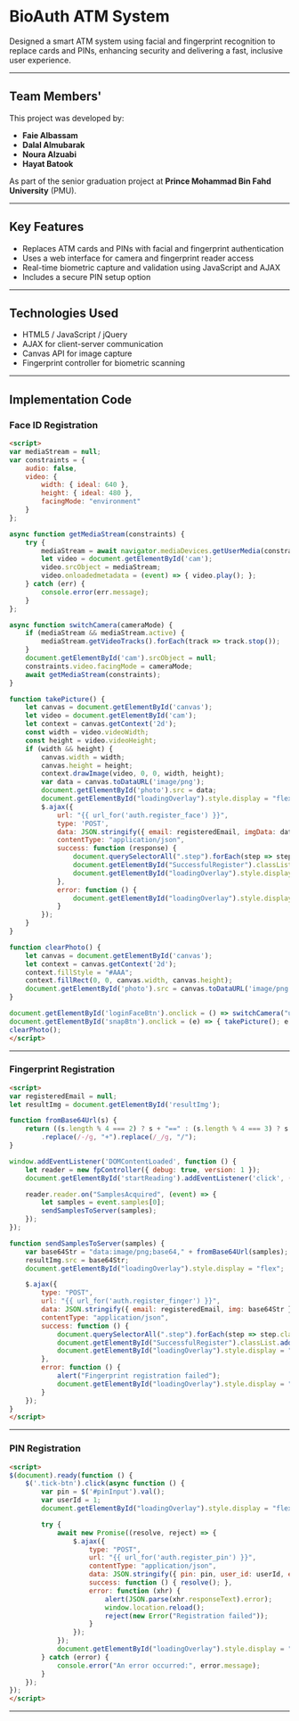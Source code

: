 
# BioAuth ATM System

Designed a smart ATM system using facial and fingerprint recognition to replace cards and PINs, enhancing security and delivering a fast, inclusive user experience.

---

## Team Members'
This project was developed by:
- **Faie Albassam**
- **Dalal Almubarak**
- **Noura Alzuabi**
- **Hayat Batook**

As part of the senior graduation project at **Prince Mohammad Bin Fahd University** (PMU).

---

## Key Features
- Replaces ATM cards and PINs with facial and fingerprint authentication
- Uses a web interface for camera and fingerprint reader access
- Real-time biometric capture and validation using JavaScript and AJAX
- Includes a secure PIN setup option

---

## Technologies Used
- HTML5 / JavaScript / jQuery
- AJAX for client-server communication
- Canvas API for image capture
- Fingerprint controller for biometric scanning

---

## Implementation Code

### Face ID Registration
```html
<script>
var mediaStream = null;
var constraints = {
    audio: false,
    video: {
        width: { ideal: 640 },
        height: { ideal: 480 },
        facingMode: "environment"
    }
};

async function getMediaStream(constraints) {
    try {
        mediaStream = await navigator.mediaDevices.getUserMedia(constraints);
        let video = document.getElementById('cam');
        video.srcObject = mediaStream;
        video.onloadedmetadata = (event) => { video.play(); };
    } catch (err) {
        console.error(err.message);
    }
};

async function switchCamera(cameraMode) {
    if (mediaStream && mediaStream.active) {
        mediaStream.getVideoTracks().forEach(track => track.stop());
    }
    document.getElementById('cam').srcObject = null;
    constraints.video.facingMode = cameraMode;
    await getMediaStream(constraints);
}

function takePicture() {
    let canvas = document.getElementById('canvas');
    let video = document.getElementById('cam');
    let context = canvas.getContext('2d');
    const width = video.videoWidth;
    const height = video.videoHeight;
    if (width && height) {
        canvas.width = width;
        canvas.height = height;
        context.drawImage(video, 0, 0, width, height);
        var data = canvas.toDataURL('image/png');
        document.getElementById('photo').src = data;
        document.getElementById("loadingOverlay").style.display = "flex";
        $.ajax({
            url: "{{ url_for('auth.register_face') }}",
            type: 'POST',
            data: JSON.stringify({ email: registeredEmail, imgData: data }),
            contentType: "application/json",
            success: function (response) {
                document.querySelectorAll(".step").forEach(step => step.classList.remove("active"));
                document.getElementById("SuccessfulRegister").classList.add("active");
                document.getElementById("loadingOverlay").style.display = "none";
            },
            error: function () {
                document.getElementById("loadingOverlay").style.display = "none";
            }
        });
    }
}

function clearPhoto() {
    let canvas = document.getElementById('canvas');
    let context = canvas.getContext('2d');
    context.fillStyle = "#AAA";
    context.fillRect(0, 0, canvas.width, canvas.height);
    document.getElementById('photo').src = canvas.toDataURL('image/png');
}

document.getElementById('loginFaceBtn').onclick = () => switchCamera("user");
document.getElementById('snapBtn').onclick = (e) => { takePicture(); e.preventDefault(); };
clearPhoto();
</script>
```

---

### Fingerprint Registration
```html
<script>
var registeredEmail = null;
let resultImg = document.getElementById('resultImg');

function fromBase64Url(s) {
    return ((s.length % 4 === 2) ? s + "==" : (s.length % 4 === 3) ? s + "=" : s)
        .replace(/-/g, "+").replace(/_/g, "/");
}

window.addEventListener('DOMContentLoaded', function () {
    let reader = new fpController({ debug: true, version: 1 });
    document.getElementById('startReading').addEventListener('click', () => reader.startReading());

    reader.reader.on("SamplesAcquired", (event) => {
        let samples = event.samples[0];
        sendSamplesToServer(samples);
    });
});

function sendSamplesToServer(samples) {
    var base64Str = "data:image/png;base64," + fromBase64Url(samples);
    resultImg.src = base64Str;
    document.getElementById("loadingOverlay").style.display = "flex";

    $.ajax({
        type: "POST",
        url: "{{ url_for('auth.register_finger') }}",
        data: JSON.stringify({ email: registeredEmail, img: base64Str }),
        contentType: "application/json",
        success: function () {
            document.querySelectorAll(".step").forEach(step => step.classList.remove("active"));
            document.getElementById("SuccessfulRegister").classList.add("active");
            document.getElementById("loadingOverlay").style.display = "none";
        },
        error: function () {
            alert("Fingerprint registration failed");
            document.getElementById("loadingOverlay").style.display = "none";
        }
    });
}
</script>
```

---

### PIN Registration
```html
<script>
$(document).ready(function () {
    $('.tick-btn').click(async function () {
        var pin = $('#pinInput').val();
        var userId = 1;
        document.getElementById("loadingOverlay").style.display = "flex";

        try {
            await new Promise((resolve, reject) => {
                $.ajax({
                    type: "POST",
                    url: "{{ url_for('auth.register_pin') }}",
                    contentType: "application/json",
                    data: JSON.stringify({ pin: pin, user_id: userId, email: registeredEmail }),
                    success: function () { resolve(); },
                    error: function (xhr) {
                        alert(JSON.parse(xhr.responseText).error);
                        window.location.reload();
                        reject(new Error("Registration failed"));
                    }
                });
            });
            document.getElementById("loadingOverlay").style.display = "none";
        } catch (error) {
            console.error("An error occurred:", error.message);
        }
    });
});
</script>
```

---
